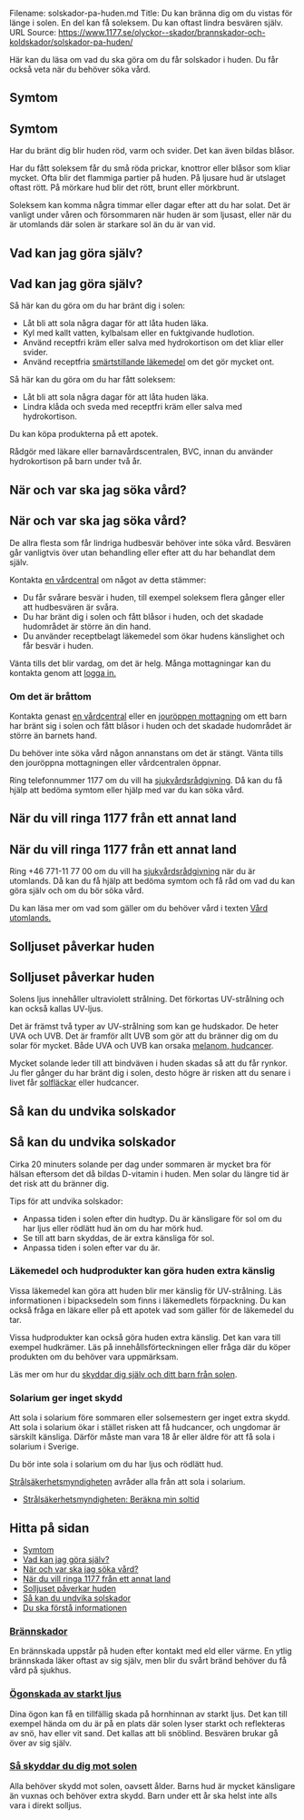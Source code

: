 Filename: solskador-pa-huden.md
Title: Du kan bränna dig om du vistas för länge i solen. En del kan få soleksem. Du kan oftast lindra besvären själv.
URL Source: https://www.1177.se/olyckor--skador/brannskador-och-koldskador/solskador-pa-huden/

Här kan du läsa om vad du ska göra om du får solskador i huden. Du får också veta när du behöver söka vård.

Symtom
------

Symtom
------

Har du bränt dig blir huden röd, varm och svider. Det kan även bildas blåsor.

Har du fått soleksem får du små röda prickar, knottror eller blåsor som kliar mycket. Ofta blir det flammiga partier på huden. På ljusare hud är utslaget oftast rött. På mörkare hud blir det rött, brunt eller mörkbrunt.

Soleksem kan komma några timmar eller dagar efter att du har solat. Det är vanligt under våren och försommaren när huden är som ljusast, eller när du är utomlands där solen är starkare sol än du är van vid.

Vad kan jag göra själv?
-----------------------

Vad kan jag göra själv?
-----------------------

Så här kan du göra om du har bränt dig i solen:

*   Låt bli att sola några dagar för att låta huden läka.
*   Kyl med kallt vatten, kylbalsam eller en fuktgivande hudlotion.
*   Använd receptfri kräm eller salva med hydrokortison om det kliar eller svider.
*   Använd receptfria [smärtstillande läkemedel](https://www.1177.se/undersokning-behandling/behandling-med-lakemedel/lakemedel-utifran-diagnos/receptfria-lakemedel-vid-tillfallig-smarta---vad-ska-jag-valja/) om det gör mycket ont.

Så här kan du göra om du har fått soleksem:

*   Låt bli att sola några dagar för att låta huden läka.
*   Lindra klåda och sveda med receptfri kräm eller salva med hydrokortison. 

Du kan köpa produkterna på ett apotek.

Rådgör med läkare eller barnavårdscentralen, BVC, innan du använder hydrokortison på barn under två år.

När och var ska jag söka vård?
------------------------------

När och var ska jag söka vård?
------------------------------

De allra flesta som får lindriga hudbesvär behöver inte söka vård. Besvären går vanligtvis över utan behandling eller efter att du har behandlat dem själv.

Kontakta [en vårdcentral](https://www.1177.se/lankbiblioteket/nationella-lankar/1177---lankar/hitta-vard---forinstallda-sok/hitta-vardcentral-nara-mig/) om något av detta stämmer:

*   Du får svårare besvär i huden, till exempel soleksem flera gånger eller att hudbesvären är svåra.
*   Du har bränt dig i solen och fått blåsor i huden, och det skadade hudområdet är större än din hand.
*   Du använder receptbelagt läkemedel som ökar hudens känslighet och får besvär i huden.

Vänta tills det blir vardag, om det är helg. Många mottagningar kan du kontakta genom att [logga in.](https://www.1177.se/lankbiblioteket/nationella-lankar/1177---lankar/e-tjanster---behallare/e-tjanster---allman-inloggning/)

### Om det är bråttom

Kontakta genast [en vårdcentral](https://www.1177.se/lankbiblioteket/nationella-lankar/1177---lankar/hitta-vard---forinstallda-sok/hitta-vardcentral-nara-mig/) eller en [jouröppen mottagning](https://www.1177.se/lankbiblioteket/nationella-lankar/1177---lankar/hitta-vard---forinstallda-sok/hitta-jourmottagning-nara-mig/) om ett barn har bränt sig i solen och fått blåsor i huden och det skadade hudområdet är större än barnets hand.

Du behöver inte söka vård någon annanstans om det är stängt. Vänta tills den jouröppna mottagningen eller vårdcentralen öppnar.

Ring telefonnummer 1177 om du vill ha [sjukvårdsrådgivning](https://www.1177.se/om-1177/nar-du-ringer-1177/nar-du-ringer-1177/). Då kan du få hjälp att bedöma symtom eller hjälp med var du kan söka vård.

När du vill ringa 1177 från ett annat land
------------------------------------------

När du vill ringa 1177 från ett annat land
------------------------------------------

Ring +46 771-11 77 00 om du vill ha [sjukvårdsrådgivning](https://www.1177.se/om-1177/nar-du-ringer-1177/nar-du-ringer-1177/ "1177 på telefon") när du är utomlands. Då kan du få hjälp att bedöma symtom och få råd om vad du kan göra själv och om du bör söka vård.

Du kan läsa mer om vad som gäller om du behöver vård i texten [Vård utomlands.](https://www.1177.se/sa-fungerar-varden/vard-vid-resa-utomlands/vard-utomlands/ "vård utomlands")

Solljuset påverkar huden
------------------------

Solljuset påverkar huden
------------------------

Solens ljus innehåller ultraviolett strålning. Det förkortas UV-strålning och kan också kallas UV-ljus.

Det är främst två typer av UV-strålning som kan ge hudskador. De heter UVA och UVB. Det är framför allt UVB som gör att du bränner dig om du solar för mycket. Både UVA och UVB kan orsaka [melanom, hudcancer](https://www.1177.se/sjukdomar--besvar/cancer/cancerformer/malignt-melanom--hudcancer/).

Mycket solande leder till att bindväven i huden skadas så att du får rynkor. Ju fler gånger du har bränt dig i solen, desto högre är risken att du senare i livet får [solfläckar](https://www.1177.se/sjukdomar--besvar/hud-har-och-naglar/fodelsemarken-och-hudforandringar/lentigo-solaris--solflackar/) eller hudcancer.

Så kan du undvika solskador
---------------------------

Så kan du undvika solskador
---------------------------

Cirka 20 minuters solande per dag under sommaren är mycket bra för hälsan eftersom det då bildas D-vitamin i huden. Men solar du längre tid är det risk att du bränner dig.

Tips för att undvika solskador:

*   Anpassa tiden i solen efter din hudtyp. Du är känsligare för sol om du har ljus eller rödlätt hud än om du har mörk hud.
*   Se till att barn skyddas, de är extra känsliga för sol.
*   Anpassa tiden i solen efter var du är.

### Läkemedel och hudprodukter kan göra huden extra känslig

Vissa läkemedel kan göra att huden blir mer känslig för UV-strålning. Läs informationen i bipacksedeln som finns i läkemedlets förpackning. Du kan också fråga en läkare eller på ett apotek vad som gäller för de läkemedel du tar.

Vissa hudprodukter kan också göra huden extra känslig. Det kan vara till exempel hudkrämer. Läs på innehållsförteckningen eller fråga där du köper produkten om du behöver vara uppmärksam.

Läs mer om hur du [skyddar dig själv och ditt barn från solen](https://www.1177.se/liv--halsa/sol-och-varme/sa-skyddar-du-dig-mot-solen/).

### Solarium ger inget skydd

Att sola i solarium före sommaren eller solsemestern ger inget extra skydd. Att sola i solarium ökar i stället risken att få hudcancer, och ungdomar är särskilt känsliga. Därför måste man vara 18 år eller äldre för att få sola i solarium i Sverige.

Du bör inte sola i solarium om du har ljus och rödlätt hud.

[Strålsäkerhetsmyndigheten](https://www.1177.se/lankbiblioteket/nationella-lankar/s/stralsakerhetsmyndigheten/stralsakerhetsmyndigheten---avradan-fran-att-sola-solarium/) avråder alla från att sola i solarium.

*   [Strålsäkerhetsmyndigheten: Beräkna min soltid](https://www.1177.se/lankbiblioteket/nationella-lankar/s/stralsakerhetsmyndigheten/stralsakerhetsmyndigheten---berakna-min-soltid/)

Hitta på sidan
--------------

*   [Symtom](https://www.1177.se/olyckor--skador/brannskador-och-koldskador/solskador-pa-huden/#section-11934)
*   [Vad kan jag göra själv?](https://www.1177.se/olyckor--skador/brannskador-och-koldskador/solskador-pa-huden/#section-11935)
*   [När och var ska jag söka vård?](https://www.1177.se/olyckor--skador/brannskador-och-koldskador/solskador-pa-huden/#section-11936)
*   [När du vill ringa 1177 från ett annat land](https://www.1177.se/olyckor--skador/brannskador-och-koldskador/solskador-pa-huden/#section-63662)
*   [Solljuset påverkar huden](https://www.1177.se/olyckor--skador/brannskador-och-koldskador/solskador-pa-huden/#section-11937)
*   [Så kan du undvika solskador](https://www.1177.se/olyckor--skador/brannskador-och-koldskador/solskador-pa-huden/#section-11938)
*   [Du ska förstå informationen](https://www.1177.se/olyckor--skador/brannskador-och-koldskador/solskador-pa-huden/#section-11939)

### [Brännskador](https://www.1177.se/olyckor--skador/brannskador-och-koldskador/brannskador/)

En brännskada uppstår på huden efter kontakt med eld eller värme. En ytlig brännskada läker oftast av sig själv, men blir du svårt bränd behöver du få vård på sjukhus.

### [Ögonskada av starkt ljus](https://www.1177.se/sjukdomar--besvar/ogon-oron-nasa-och-hals/ogonbesvar/ogonskada-av-starkt-ljus/)

Dina ögon kan få en tillfällig skada på hornhinnan av starkt ljus. Det kan till exempel hända om du är på en plats där solen lyser starkt och reflekteras av snö, hav eller vit sand. Det kallas att bli snöblind. Besvären brukar gå över av sig själv.

### [Så skyddar du dig mot solen](https://www.1177.se/liv--halsa/sol-och-varme/sa-skyddar-du-dig-mot-solen/)

Alla behöver skydd mot solen, oavsett ålder. Barns hud är mycket känsligare än vuxnas och behöver extra skydd. Barn under ett år ska helst inte alls vara i direkt solljus.